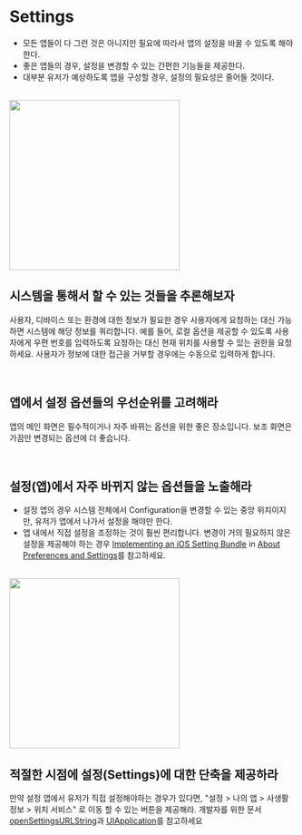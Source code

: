 # Settings

- 모든 앱들이 다 그런 것은 아니지만 필요에 따라서 앱의 설정을 바꿀 수 있도록 해야 한다.
- 좋은 앱들의 경우, 설정을 변경할 수 있는 간편한 기능들을 제공한다.
- 대부분 유저가 예상하도록 앱을 구성할 경우, 설정의 필요성은 줄어들 것이다.

<br>

<img src="https://user-images.githubusercontent.com/64566207/142425673-f460a20a-2a0e-40f2-abd3-a28dca10403d.png" width="300">

<br>

## 시스템을 통해서 할 수 있는 것들을 추론해보자

사용자, 디바이스 또는 환경에 대한 정보가 필요한 경우 사용자에게 요청하는 대신 가능하면 시스템에 해당 정보를 쿼리합니다. 예를 들어, 로컬 옵션을 제공할 수 있도록 사용자에게 우편 번호를 입력하도록 요청하는 대신 현재 위치를 사용할 수 있는 권한을 요청하세요. 사용자가 정보에 대한 접근을 거부할 경우에는 수동으로 입력하게 합니다.

<br>

## 앱에서 설정 옵션들의 우선순위를 고려해라

앱의 메인 화면은 필수적이거나 자주 바뀌는 옵션을 위한 좋은 장소입니다. 보조 화면은 가끔만 변경되는 옵션에 더 좋습니다.

<br>

## 설정(앱)에서 자주 바뀌지 않는 옵션들을 노출해라

- 설정 앱의 경우 시스템 전체에서 Configuration을 변경할 수 있는 중앙 위치이지만, 유저가 앱에서 나가서 설정을 해야만 한다.
- 앱 내에서 직접 설정을 조정하는 것이 훨씬 편리합니다. 변경이 거의 필요하지 않은 설정을 제공해야 하는 경우 [Implementing an iOS Setting Bundle](https://developer.apple.com/library/archive/documentation/Cocoa/Conceptual/UserDefaults/Preferences/Preferences.html) in [About Preferences and Settings](https://developer.apple.com/library/archive/documentation/Cocoa/Conceptual/UserDefaults/Introduction/Introduction.html)를 참고하세요.

<br>

<img src="https://user-images.githubusercontent.com/64566207/142425690-5aa49a77-bee0-4e19-b2fd-e5d26e13eeb0.png" width="300">

<br>

## 적절한 시점에 설정(Settings)에 대한 단축을 제공하라

만약 설정 앱에서 유저가 직접 설정해야하는 경우가 있다면, "설정 > 나의 앱 > 사생활 정보 > 위치 서비스" 로 이동 할 수 있는 버튼을 제공해라. 개발자를 위한 문서 [openSettingsURLString](https://developer.apple.com/documentation/uikit/uiapplication/1623042-opensettingsurlstring)과 [UIApplication](https://developer.apple.com/documentation/uikit/uiapplication)를 참고하세요

<br>